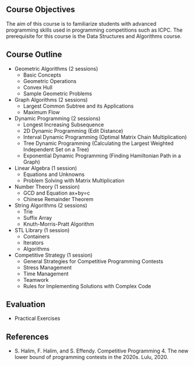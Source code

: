 ## Course Objectives
The aim of this course is to familiarize students with advanced programming skills used in programming competitions such as ICPC. The prerequisite for this course is the Data Structures and Algorithms course.

## Course Outline
- Geometric Algorithms (2 sessions)
  - Basic Concepts
  - Geometric Operations
  - Convex Hull
  - Sample Geometric Problems
- Graph Algorithms (2 sessions)
  - Largest Common Subtree and its Applications
  - Maximum Flow
- Dynamic Programming (2 sessions)
  - Longest Increasing Subsequence
  - 2D Dynamic Programming (Edit Distance)
  - Interval Dynamic Programming (Optimal Matrix Chain Multiplication)
  - Tree Dynamic Programming (Calculating the Largest Weighted Independent Set on a Tree)
  - Exponential Dynamic Programming (Finding Hamiltonian Path in a Graph)
- Linear Algebra (1 session)
  - Equations and Unknowns
  - Problem Solving with Matrix Multiplication
- Number Theory (1 session)
  - GCD and Equation ax+by=c
  - Chinese Remainder Theorem
- String Algorithms (2 sessions)
  - Trie
  - Suffix Array
  - Knuth-Morris-Pratt Algorithm
- STL Library (1 session)
  - Containers
  - Iterators
  - Algorithms
- Competitive Strategy (1 session)
  - General Strategies for Competitive Programming Contests
  - Stress Management
  - Time Management
  - Teamwork
  - Rules for Implementing Solutions with Complex Code

## Evaluation
- Practical Exercises

## References
  - S. Halim, F. Halim, and S. Effendy. Competitive Programming 4. The new lower bound of programming contests in the 2020s. Lulu, 2020.


